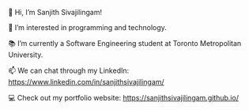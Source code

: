 👋 Hi, I’m Sanjith Sivajilingam!

👀 I’m interested in programming and technology.

📚 I’m currently a Software Engineering student at Toronto Metropolitan University.

📫 We can chat through my LinkedIn: https://www.linkedin.com/in/sanjithsivajilingam/

💻 Check out my portfolio website: https://sanjithsivajilingam.github.io/
<!---
sanjithsivajilingam/sanjithsivajilingam is a ✨ special ✨ repository because its `README.md` (this file) appears on your GitHub profile.
You can click the Preview link to take a look at your changes.
--->
